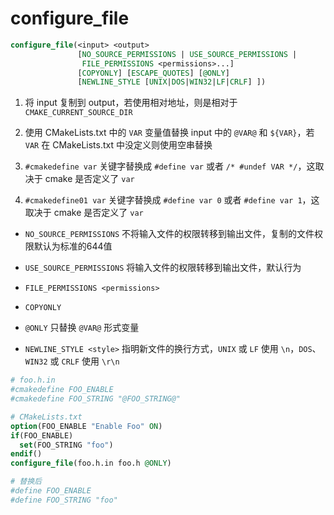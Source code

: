 # configure_file

```cmake
configure_file(<input> <output>
               [NO_SOURCE_PERMISSIONS | USE_SOURCE_PERMISSIONS |
                FILE_PERMISSIONS <permissions>...]
               [COPYONLY] [ESCAPE_QUOTES] [@ONLY]
               [NEWLINE_STYLE [UNIX|DOS|WIN32|LF|CRLF] ])
```

1. 将 input 复制到 output，若使用相对地址，则是相对于 `CMAKE_CURRENT_SOURCE_DIR`

2. 使用 CMakeLists.txt 中的 `VAR` 变量值替换 input 中的 `@VAR@` 和 `${VAR}`，若 `VAR` 在 CMakeLists.txt 中没定义则使用空串替换

3. `#cmakedefine var` 关键字替换成 `#define var` 或者 `/* #undef VAR */`，这取决于 cmake 是否定义了 `var`

4. `#cmakedefine01 var` 关键字替换成 `#define var 0` 或者 `#define var 1`，这取决于 cmake 是否定义了 `var`

- `NO_SOURCE_PERMISSIONS` 不将输入文件的权限转移到输出文件，复制的文件权限默认为标准的644值

- `USE_SOURCE_PERMISSIONS` 将输入文件的权限转移到输出文件，默认行为

- `FILE_PERMISSIONS <permissions>`

- `COPYONLY`

- `@ONLY` 只替换 `@VAR@` 形式变量

- `NEWLINE_STYLE <style>` 指明新文件的换行方式，`UNIX` 或 `LF` 使用 `\n`，`DOS`、`WIN32` 或 `CRLF` 使用 `\r\n`

```cmake
# foo.h.in
#cmakedefine FOO_ENABLE
#cmakedefine FOO_STRING "@FOO_STRING@"

# CMakeLists.txt
option(FOO_ENABLE "Enable Foo" ON)
if(FOO_ENABLE)
  set(FOO_STRING "foo")
endif()
configure_file(foo.h.in foo.h @ONLY)

# 替换后
#define FOO_ENABLE
#define FOO_STRING "foo"
```